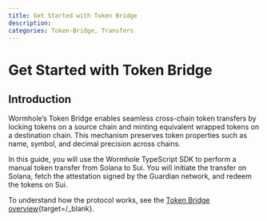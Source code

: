 ```yaml
---
title: Get Started with Token Bridge
description: 
categories: Token-Bridge, Transfers
---
```


# Get Started with Token Bridge

## Introduction

Wormhole’s Token Bridge enables seamless cross-chain token transfers by locking tokens on a source chain and minting equivalent wrapped tokens on a destination chain. This mechanism preserves token properties such as name, symbol, and decimal precision across chains.

In this guide, you will use the Wormhole TypeScript SDK to perform a manual token transfer from Solana to Sui. You will initiate the transfer on Solana, fetch the attestation signed by the Guardian network, and redeem the tokens on Sui.

To understand how the protocol works, see the [Token Bridge overview](/docs/products/token-bridge/overview){target=/_blank}.



